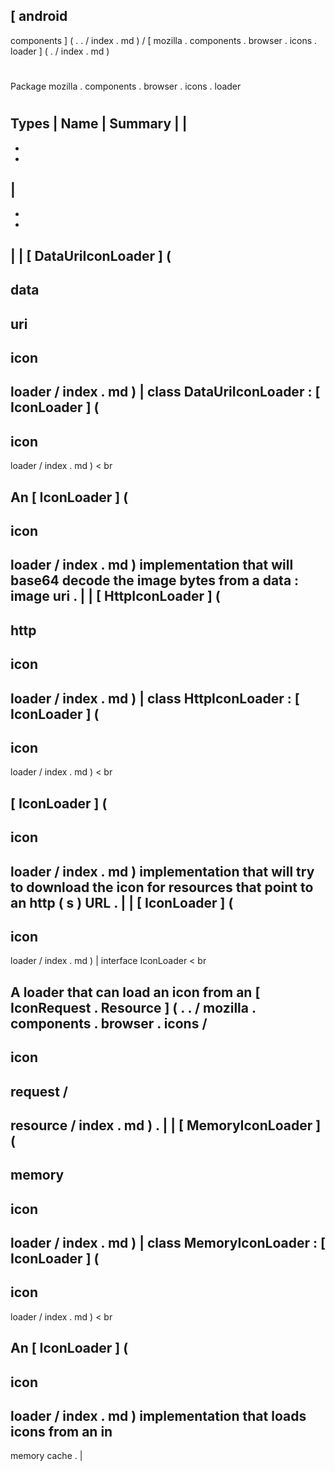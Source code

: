 [
android
-
components
]
(
.
.
/
index
.
md
)
/
[
mozilla
.
components
.
browser
.
icons
.
loader
]
(
.
/
index
.
md
)
#
#
Package
mozilla
.
components
.
browser
.
icons
.
loader
#
#
#
Types
|
Name
|
Summary
|
|
-
-
-
|
-
-
-
|
|
[
DataUriIconLoader
]
(
-
data
-
uri
-
icon
-
loader
/
index
.
md
)
|
class
DataUriIconLoader
:
[
IconLoader
]
(
-
icon
-
loader
/
index
.
md
)
<
br
>
An
[
IconLoader
]
(
-
icon
-
loader
/
index
.
md
)
implementation
that
will
base64
decode
the
image
bytes
from
a
data
:
image
uri
.
|
|
[
HttpIconLoader
]
(
-
http
-
icon
-
loader
/
index
.
md
)
|
class
HttpIconLoader
:
[
IconLoader
]
(
-
icon
-
loader
/
index
.
md
)
<
br
>
[
IconLoader
]
(
-
icon
-
loader
/
index
.
md
)
implementation
that
will
try
to
download
the
icon
for
resources
that
point
to
an
http
(
s
)
URL
.
|
|
[
IconLoader
]
(
-
icon
-
loader
/
index
.
md
)
|
interface
IconLoader
<
br
>
A
loader
that
can
load
an
icon
from
an
[
IconRequest
.
Resource
]
(
.
.
/
mozilla
.
components
.
browser
.
icons
/
-
icon
-
request
/
-
resource
/
index
.
md
)
.
|
|
[
MemoryIconLoader
]
(
-
memory
-
icon
-
loader
/
index
.
md
)
|
class
MemoryIconLoader
:
[
IconLoader
]
(
-
icon
-
loader
/
index
.
md
)
<
br
>
An
[
IconLoader
]
(
-
icon
-
loader
/
index
.
md
)
implementation
that
loads
icons
from
an
in
-
memory
cache
.
|
